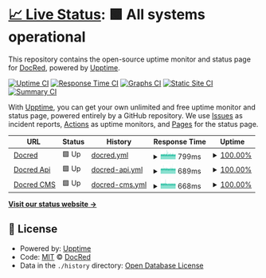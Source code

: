 # [📈 Live Status](https://demo.upptime.js.org): <!--live status--> **🟩 All systems operational**

This repository contains the open-source uptime monitor and status page for [DocRed](www.docred.com), powered by [Upptime](https://github.com/upptime/upptime).

[![Uptime CI](https://github.com/docred-latam/upptime/workflows/Uptime%20CI/badge.svg)](https://github.com/docred-latam/upptime/actions?query=workflow%3A%22Uptime+CI%22)
[![Response Time CI](https://github.com/docred-latam/upptime/workflows/Response%20Time%20CI/badge.svg)](https://github.com/docred-latam/upptime/actions?query=workflow%3A%22Response+Time+CI%22)
[![Graphs CI](https://github.com/docred-latam/upptime/workflows/Graphs%20CI/badge.svg)](https://github.com/docred-latam/upptime/actions?query=workflow%3A%22Graphs+CI%22)
[![Static Site CI](https://github.com/docred-latam/upptime/workflows/Static%20Site%20CI/badge.svg)](https://github.com/docred-latam/upptime/actions?query=workflow%3A%22Static+Site+CI%22)
[![Summary CI](https://github.com/docred-latam/upptime/workflows/Summary%20CI/badge.svg)](https://github.com/docred-latam/upptime/actions?query=workflow%3A%22Summary+CI%22)

With [Upptime](https://upptime.js.org), you can get your own unlimited and free uptime monitor and status page, powered entirely by a GitHub repository. We use [Issues](https://github.com/docred-latam/upptime/issues) as incident reports, [Actions](https://github.com/docred-latam/upptime/actions) as uptime monitors, and [Pages](https://demo.upptime.js.org) for the status page.

<!--start: status pages-->
<!-- This summary is generated by Upptime (https://github.com/upptime/upptime) -->
<!-- Do not edit this manually, your changes will be overwritten -->
<!-- prettier-ignore -->
| URL | Status | History | Response Time | Uptime |
| --- | ------ | ------- | ------------- | ------ |
| <img alt="" src="https://favicons.githubusercontent.com/www.docred.com" height="13"> [Docred](https://www.docred.com) | 🟩 Up | [docred.yml](https://github.com/docred-latam/status/commits/HEAD/history/docred.yml) | <details><summary><img alt="Response time graph" src="./graphs/docred/response-time-week.png" height="20"> 799ms</summary><br><a href="https://status.docred.com/history/docred"><img alt="Response time 804" src="https://img.shields.io/endpoint?url=https%3A%2F%2Fraw.githubusercontent.com%2Fdocred-latam%2Fstatus%2FHEAD%2Fapi%2Fdocred%2Fresponse-time.json"></a><br><a href="https://status.docred.com/history/docred"><img alt="24-hour response time 766" src="https://img.shields.io/endpoint?url=https%3A%2F%2Fraw.githubusercontent.com%2Fdocred-latam%2Fstatus%2FHEAD%2Fapi%2Fdocred%2Fresponse-time-day.json"></a><br><a href="https://status.docred.com/history/docred"><img alt="7-day response time 799" src="https://img.shields.io/endpoint?url=https%3A%2F%2Fraw.githubusercontent.com%2Fdocred-latam%2Fstatus%2FHEAD%2Fapi%2Fdocred%2Fresponse-time-week.json"></a><br><a href="https://status.docred.com/history/docred"><img alt="30-day response time 804" src="https://img.shields.io/endpoint?url=https%3A%2F%2Fraw.githubusercontent.com%2Fdocred-latam%2Fstatus%2FHEAD%2Fapi%2Fdocred%2Fresponse-time-month.json"></a><br><a href="https://status.docred.com/history/docred"><img alt="1-year response time 804" src="https://img.shields.io/endpoint?url=https%3A%2F%2Fraw.githubusercontent.com%2Fdocred-latam%2Fstatus%2FHEAD%2Fapi%2Fdocred%2Fresponse-time-year.json"></a></details> | <details><summary><a href="https://status.docred.com/history/docred">100.00%</a></summary><a href="https://status.docred.com/history/docred"><img alt="All-time uptime 100.00%" src="https://img.shields.io/endpoint?url=https%3A%2F%2Fraw.githubusercontent.com%2Fdocred-latam%2Fstatus%2FHEAD%2Fapi%2Fdocred%2Fuptime.json"></a><br><a href="https://status.docred.com/history/docred"><img alt="24-hour uptime 100.00%" src="https://img.shields.io/endpoint?url=https%3A%2F%2Fraw.githubusercontent.com%2Fdocred-latam%2Fstatus%2FHEAD%2Fapi%2Fdocred%2Fuptime-day.json"></a><br><a href="https://status.docred.com/history/docred"><img alt="7-day uptime 100.00%" src="https://img.shields.io/endpoint?url=https%3A%2F%2Fraw.githubusercontent.com%2Fdocred-latam%2Fstatus%2FHEAD%2Fapi%2Fdocred%2Fuptime-week.json"></a><br><a href="https://status.docred.com/history/docred"><img alt="30-day uptime 100.00%" src="https://img.shields.io/endpoint?url=https%3A%2F%2Fraw.githubusercontent.com%2Fdocred-latam%2Fstatus%2FHEAD%2Fapi%2Fdocred%2Fuptime-month.json"></a><br><a href="https://status.docred.com/history/docred"><img alt="1-year uptime 100.00%" src="https://img.shields.io/endpoint?url=https%3A%2F%2Fraw.githubusercontent.com%2Fdocred-latam%2Fstatus%2FHEAD%2Fapi%2Fdocred%2Fuptime-year.json"></a></details>
| <img alt="" src="https://favicons.githubusercontent.com/api.docred.com" height="13"> [Docred Api](https://api.docred.com/health) | 🟩 Up | [docred-api.yml](https://github.com/docred-latam/status/commits/HEAD/history/docred-api.yml) | <details><summary><img alt="Response time graph" src="./graphs/docred-api/response-time-week.png" height="20"> 689ms</summary><br><a href="https://status.docred.com/history/docred-api"><img alt="Response time 696" src="https://img.shields.io/endpoint?url=https%3A%2F%2Fraw.githubusercontent.com%2Fdocred-latam%2Fstatus%2FHEAD%2Fapi%2Fdocred-api%2Fresponse-time.json"></a><br><a href="https://status.docred.com/history/docred-api"><img alt="24-hour response time 670" src="https://img.shields.io/endpoint?url=https%3A%2F%2Fraw.githubusercontent.com%2Fdocred-latam%2Fstatus%2FHEAD%2Fapi%2Fdocred-api%2Fresponse-time-day.json"></a><br><a href="https://status.docred.com/history/docred-api"><img alt="7-day response time 689" src="https://img.shields.io/endpoint?url=https%3A%2F%2Fraw.githubusercontent.com%2Fdocred-latam%2Fstatus%2FHEAD%2Fapi%2Fdocred-api%2Fresponse-time-week.json"></a><br><a href="https://status.docred.com/history/docred-api"><img alt="30-day response time 696" src="https://img.shields.io/endpoint?url=https%3A%2F%2Fraw.githubusercontent.com%2Fdocred-latam%2Fstatus%2FHEAD%2Fapi%2Fdocred-api%2Fresponse-time-month.json"></a><br><a href="https://status.docred.com/history/docred-api"><img alt="1-year response time 696" src="https://img.shields.io/endpoint?url=https%3A%2F%2Fraw.githubusercontent.com%2Fdocred-latam%2Fstatus%2FHEAD%2Fapi%2Fdocred-api%2Fresponse-time-year.json"></a></details> | <details><summary><a href="https://status.docred.com/history/docred-api">100.00%</a></summary><a href="https://status.docred.com/history/docred-api"><img alt="All-time uptime 100.00%" src="https://img.shields.io/endpoint?url=https%3A%2F%2Fraw.githubusercontent.com%2Fdocred-latam%2Fstatus%2FHEAD%2Fapi%2Fdocred-api%2Fuptime.json"></a><br><a href="https://status.docred.com/history/docred-api"><img alt="24-hour uptime 100.00%" src="https://img.shields.io/endpoint?url=https%3A%2F%2Fraw.githubusercontent.com%2Fdocred-latam%2Fstatus%2FHEAD%2Fapi%2Fdocred-api%2Fuptime-day.json"></a><br><a href="https://status.docred.com/history/docred-api"><img alt="7-day uptime 100.00%" src="https://img.shields.io/endpoint?url=https%3A%2F%2Fraw.githubusercontent.com%2Fdocred-latam%2Fstatus%2FHEAD%2Fapi%2Fdocred-api%2Fuptime-week.json"></a><br><a href="https://status.docred.com/history/docred-api"><img alt="30-day uptime 100.00%" src="https://img.shields.io/endpoint?url=https%3A%2F%2Fraw.githubusercontent.com%2Fdocred-latam%2Fstatus%2FHEAD%2Fapi%2Fdocred-api%2Fuptime-month.json"></a><br><a href="https://status.docred.com/history/docred-api"><img alt="1-year uptime 100.00%" src="https://img.shields.io/endpoint?url=https%3A%2F%2Fraw.githubusercontent.com%2Fdocred-latam%2Fstatus%2FHEAD%2Fapi%2Fdocred-api%2Fuptime-year.json"></a></details>
| <img alt="" src="https://favicons.githubusercontent.com/strapi.docred.com" height="13"> [Docred CMS](https://strapi.docred.com/) | 🟩 Up | [docred-cms.yml](https://github.com/docred-latam/status/commits/HEAD/history/docred-cms.yml) | <details><summary><img alt="Response time graph" src="./graphs/docred-cms/response-time-week.png" height="20"> 668ms</summary><br><a href="https://status.docred.com/history/docred-cms"><img alt="Response time 668" src="https://img.shields.io/endpoint?url=https%3A%2F%2Fraw.githubusercontent.com%2Fdocred-latam%2Fstatus%2FHEAD%2Fapi%2Fdocred-cms%2Fresponse-time.json"></a><br><a href="https://status.docred.com/history/docred-cms"><img alt="24-hour response time 646" src="https://img.shields.io/endpoint?url=https%3A%2F%2Fraw.githubusercontent.com%2Fdocred-latam%2Fstatus%2FHEAD%2Fapi%2Fdocred-cms%2Fresponse-time-day.json"></a><br><a href="https://status.docred.com/history/docred-cms"><img alt="7-day response time 668" src="https://img.shields.io/endpoint?url=https%3A%2F%2Fraw.githubusercontent.com%2Fdocred-latam%2Fstatus%2FHEAD%2Fapi%2Fdocred-cms%2Fresponse-time-week.json"></a><br><a href="https://status.docred.com/history/docred-cms"><img alt="30-day response time 668" src="https://img.shields.io/endpoint?url=https%3A%2F%2Fraw.githubusercontent.com%2Fdocred-latam%2Fstatus%2FHEAD%2Fapi%2Fdocred-cms%2Fresponse-time-month.json"></a><br><a href="https://status.docred.com/history/docred-cms"><img alt="1-year response time 668" src="https://img.shields.io/endpoint?url=https%3A%2F%2Fraw.githubusercontent.com%2Fdocred-latam%2Fstatus%2FHEAD%2Fapi%2Fdocred-cms%2Fresponse-time-year.json"></a></details> | <details><summary><a href="https://status.docred.com/history/docred-cms">100.00%</a></summary><a href="https://status.docred.com/history/docred-cms"><img alt="All-time uptime 100.00%" src="https://img.shields.io/endpoint?url=https%3A%2F%2Fraw.githubusercontent.com%2Fdocred-latam%2Fstatus%2FHEAD%2Fapi%2Fdocred-cms%2Fuptime.json"></a><br><a href="https://status.docred.com/history/docred-cms"><img alt="24-hour uptime 100.00%" src="https://img.shields.io/endpoint?url=https%3A%2F%2Fraw.githubusercontent.com%2Fdocred-latam%2Fstatus%2FHEAD%2Fapi%2Fdocred-cms%2Fuptime-day.json"></a><br><a href="https://status.docred.com/history/docred-cms"><img alt="7-day uptime 100.00%" src="https://img.shields.io/endpoint?url=https%3A%2F%2Fraw.githubusercontent.com%2Fdocred-latam%2Fstatus%2FHEAD%2Fapi%2Fdocred-cms%2Fuptime-week.json"></a><br><a href="https://status.docred.com/history/docred-cms"><img alt="30-day uptime 100.00%" src="https://img.shields.io/endpoint?url=https%3A%2F%2Fraw.githubusercontent.com%2Fdocred-latam%2Fstatus%2FHEAD%2Fapi%2Fdocred-cms%2Fuptime-month.json"></a><br><a href="https://status.docred.com/history/docred-cms"><img alt="1-year uptime 100.00%" src="https://img.shields.io/endpoint?url=https%3A%2F%2Fraw.githubusercontent.com%2Fdocred-latam%2Fstatus%2FHEAD%2Fapi%2Fdocred-cms%2Fuptime-year.json"></a></details>

<!--end: status pages-->

[**Visit our status website →**](https://demo.upptime.js.org)

## 📄 License

- Powered by: [Upptime](https://github.com/upptime/upptime)
- Code: [MIT](./LICENSE) © [DocRed](www.docred.com)
- Data in the `./history` directory: [Open Database License](https://opendatacommons.org/licenses/odbl/1-0/)
